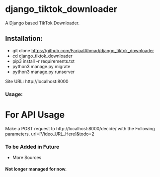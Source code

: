 # django_tiktok_downloader
A Django based TikTok Downloader. 

## Installation:
- git clone https://github.com/FarjaalAhmad/django_tiktok_downloader
- cd django_tiktok_downloader
- pip3 install -r requirements.txt
- python3 manage.py migrate
- python3 manage.py runserver

Site URL: http://localhost:8000

### Usage:
For API Usage
=============
Make a POST request to http://localhost:8000/decide/ with the Following parameters.
url=[Video_URL_Here]&todo=2

### To be Added in Future
- More Sources

#### Not longer managed for now.

